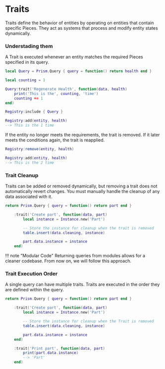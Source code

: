 # Traits

Traits define the behavior of entities by operating on entities that contain specific Pieces.
They act as systems that process and modify entity states dynamically.

### Understading them
A Trait is executed whenever an entity matches the required Pieces specified in its query.

```lua
local Query = Prism.Query { query = function() return health end }

local counting = 1

Query:trait('Regenerate Health', function(data, health)
    print('This is the', counting, 'time')
    counting += 1
end)

Registry:include { Query }

Registry:add(entity, health)
--> This is the 1 time
```

If the entity no longer meets the requirements, the trait is removed.
If it later meets the conditions again, the trait is reapplied.

```lua
Registry:remove(entity, health)

Registry:add(entity, health)
--> This is the 2 time
```
### Trait Cleanup
Traits can be added or removed dynamically, but removing a trait does not automatically revert changes.
You must manually handle the cleanup of any data associated with it.

```lua
return Prism.Query { query = function() return part end }

    :trait('Create part', function(data, part)
        local instance = Instance.new('Part')

        -- Store the instance for cleanup when the trait is removed
        table.insert(data.cleaning, instance)

        part.data.instance = instance
    end)
```

!!! note "Modular Code"
    Returning queries from modules allows for a cleaner codebase.
    From now on, we will follow this approach.

### Trait Execution Order
A single query can have multiple traits.
Traits are executed in the order they are defined within the query.

```lua
return Prism.Query { query = function() return part end }

    :trait('Create part', function(data, part)
        local instance = Instance.new('Part')

        -- Store the instance for cleanup when the Trait is removed
        table.insert(data.cleaning, instance)

        part.data.instance = instance
    end)

    :trait('Print part', function(data, part)
        print(part.data.instance)
        --> 'Part'
    end)
```